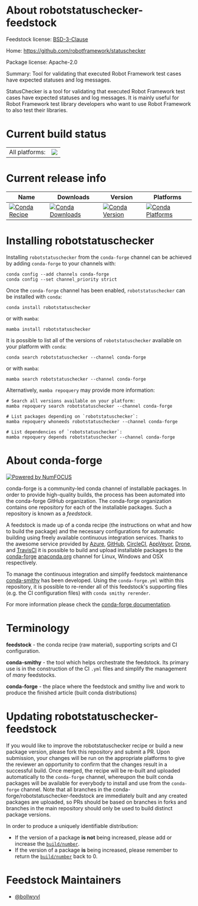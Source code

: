 About robotstatuschecker-feedstock
==================================

Feedstock license: [BSD-3-Clause](https://github.com/conda-forge/robotstatuschecker-feedstock/blob/main/LICENSE.txt)

Home: https://github.com/robotframework/statuschecker

Package license: Apache-2.0

Summary: Tool for validating that executed Robot Framework test cases have expected
statuses and log messages.

StatusChecker is a tool for validating that executed Robot Framework test
cases have expected statuses and log messages. It is mainly useful for
Robot Framework test library developers who want to use Robot Framework to
also test their libraries.

Current build status
====================


<table><tr><td>All platforms:</td>
    <td>
      <a href="https://dev.azure.com/conda-forge/feedstock-builds/_build/latest?definitionId=4301&branchName=main">
        <img src="https://dev.azure.com/conda-forge/feedstock-builds/_apis/build/status/robotstatuschecker-feedstock?branchName=main">
      </a>
    </td>
  </tr>
</table>

Current release info
====================

| Name | Downloads | Version | Platforms |
| --- | --- | --- | --- |
| [![Conda Recipe](https://img.shields.io/badge/recipe-robotstatuschecker-green.svg)](https://anaconda.org/conda-forge/robotstatuschecker) | [![Conda Downloads](https://img.shields.io/conda/dn/conda-forge/robotstatuschecker.svg)](https://anaconda.org/conda-forge/robotstatuschecker) | [![Conda Version](https://img.shields.io/conda/vn/conda-forge/robotstatuschecker.svg)](https://anaconda.org/conda-forge/robotstatuschecker) | [![Conda Platforms](https://img.shields.io/conda/pn/conda-forge/robotstatuschecker.svg)](https://anaconda.org/conda-forge/robotstatuschecker) |

Installing robotstatuschecker
=============================

Installing `robotstatuschecker` from the `conda-forge` channel can be achieved by adding `conda-forge` to your channels with:

```
conda config --add channels conda-forge
conda config --set channel_priority strict
```

Once the `conda-forge` channel has been enabled, `robotstatuschecker` can be installed with `conda`:

```
conda install robotstatuschecker
```

or with `mamba`:

```
mamba install robotstatuschecker
```

It is possible to list all of the versions of `robotstatuschecker` available on your platform with `conda`:

```
conda search robotstatuschecker --channel conda-forge
```

or with `mamba`:

```
mamba search robotstatuschecker --channel conda-forge
```

Alternatively, `mamba repoquery` may provide more information:

```
# Search all versions available on your platform:
mamba repoquery search robotstatuschecker --channel conda-forge

# List packages depending on `robotstatuschecker`:
mamba repoquery whoneeds robotstatuschecker --channel conda-forge

# List dependencies of `robotstatuschecker`:
mamba repoquery depends robotstatuschecker --channel conda-forge
```


About conda-forge
=================

[![Powered by
NumFOCUS](https://img.shields.io/badge/powered%20by-NumFOCUS-orange.svg?style=flat&colorA=E1523D&colorB=007D8A)](https://numfocus.org)

conda-forge is a community-led conda channel of installable packages.
In order to provide high-quality builds, the process has been automated into the
conda-forge GitHub organization. The conda-forge organization contains one repository
for each of the installable packages. Such a repository is known as a *feedstock*.

A feedstock is made up of a conda recipe (the instructions on what and how to build
the package) and the necessary configurations for automatic building using freely
available continuous integration services. Thanks to the awesome service provided by
[Azure](https://azure.microsoft.com/en-us/services/devops/), [GitHub](https://github.com/),
[CircleCI](https://circleci.com/), [AppVeyor](https://www.appveyor.com/),
[Drone](https://cloud.drone.io/welcome), and [TravisCI](https://travis-ci.com/)
it is possible to build and upload installable packages to the
[conda-forge](https://anaconda.org/conda-forge) [anaconda.org](https://anaconda.org/)
channel for Linux, Windows and OSX respectively.

To manage the continuous integration and simplify feedstock maintenance
[conda-smithy](https://github.com/conda-forge/conda-smithy) has been developed.
Using the ``conda-forge.yml`` within this repository, it is possible to re-render all of
this feedstock's supporting files (e.g. the CI configuration files) with ``conda smithy rerender``.

For more information please check the [conda-forge documentation](https://conda-forge.org/docs/).

Terminology
===========

**feedstock** - the conda recipe (raw material), supporting scripts and CI configuration.

**conda-smithy** - the tool which helps orchestrate the feedstock.
                   Its primary use is in the construction of the CI ``.yml`` files
                   and simplify the management of *many* feedstocks.

**conda-forge** - the place where the feedstock and smithy live and work to
                  produce the finished article (built conda distributions)


Updating robotstatuschecker-feedstock
=====================================

If you would like to improve the robotstatuschecker recipe or build a new
package version, please fork this repository and submit a PR. Upon submission,
your changes will be run on the appropriate platforms to give the reviewer an
opportunity to confirm that the changes result in a successful build. Once
merged, the recipe will be re-built and uploaded automatically to the
`conda-forge` channel, whereupon the built conda packages will be available for
everybody to install and use from the `conda-forge` channel.
Note that all branches in the conda-forge/robotstatuschecker-feedstock are
immediately built and any created packages are uploaded, so PRs should be based
on branches in forks and branches in the main repository should only be used to
build distinct package versions.

In order to produce a uniquely identifiable distribution:
 * If the version of a package **is not** being increased, please add or increase
   the [``build/number``](https://docs.conda.io/projects/conda-build/en/latest/resources/define-metadata.html#build-number-and-string).
 * If the version of a package **is** being increased, please remember to return
   the [``build/number``](https://docs.conda.io/projects/conda-build/en/latest/resources/define-metadata.html#build-number-and-string)
   back to 0.

Feedstock Maintainers
=====================

* [@bollwyvl](https://github.com/bollwyvl/)


<!-- dummy commit to enable rerendering -->

